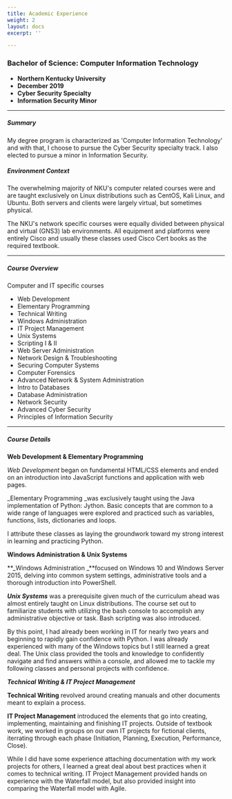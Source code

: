```yaml
---
title: Academic Experience
weight: 2
layout: docs
excerpt: ''

---
```

### **Bachelor of Science: Computer Information Technology**

* **Northern Kentucky University**
* **December 2019**
* **Cyber Security Specialty**
* **Information Security Minor**

<hr>

##### Summary

My degree program is characterized as 'Computer Information Technology' and with that, I choose to pursue the Cyber Security specialty track. I also elected to pursue a minor in Information Security.

##### Environment Context

The overwhelming majority of NKU's computer related courses were and are taught exclusively on Linux distributions such as CentOS, Kali Linux, and Ubuntu. Both servers and clients were largely virtual, but sometimes physical.

The NKU's network specific courses were equally divided between physical and virtual (GNS3) lab environments. All equipment and platforms were entirely Cisco and usually these classes used Cisco Cert books as the required textbook.

<hr>

##### Course Overview

Computer and IT specific courses

* Web Development
* Elementary Programming
* Technical Writing
* Windows Administration
* IT Project Management
* Unix Systems
* Scripting I & II
* Web Server Administration
* Network Design & Troubleshooting
* Securing Computer Systems
* Computer Forensics
* Advanced Network & System Administration
* Intro to Databases
* Database Administration
* Network Security
* Advanced Cyber Security
* Principles of Information Security

<hr>

##### Course Details

**Web Development & Elementary Programming**

_Web Development_ began on fundamental HTML/CSS elements and ended on an introduction into JavaScript functions and application with web pages.

_Elementary Programming _was exclusively taught using the Java implementation of Python: Jython. Basic concepts that are common to a wide range of languages were explored and practiced such as variables, functions, lists, dictionaries and loops.

I attribute these classes as laying the groundwork toward my strong interest in learning and practicing Python.

**Windows Administration & Unix Systems**

**_Windows Administration _**focused on Windows 10 and Windows Server 2015, delving into common system settings, administrative tools and a thorough introduction into PowerShell.

**_Unix Systems_** was a prerequisite given much of the curriculum ahead was almost entirely taught on Linux distributions. The course set out to familiarize students with utilizing the bash console to accomplish any administrative objective or task. Bash scripting was also introduced. 

By this point, I had already been working in IT for nearly two years and beginning to rapidly gain confidence with Python. I was already experienced with many of the Windows topics but I still learned a great deal. The Unix class provided the tools and knowledge to confidently navigate and find answers within a console, and allowed me to tackle my following classes and personal projects with confidence.

**_Technical Writing & IT Project Management_**

**Technical Writing** revolved around creating manuals and other documents meant to explain a process. 

**IT Project Management** introduced the elements that go into creating, implementing, maintaining and finishing IT projects. Outside of textbook work, we worked in groups on our own IT projects for fictional clients, iterrating through each phase (Initiation, Planning, Execution, Performance, Close).

While I did have some experience attaching documentation with my work projects for others, I learned a great deal about best practices when it comes to technical writing. IT Project Management provided hands on experience with the Waterfall model, but also provided insight into comparing the Waterfall model with Agile.